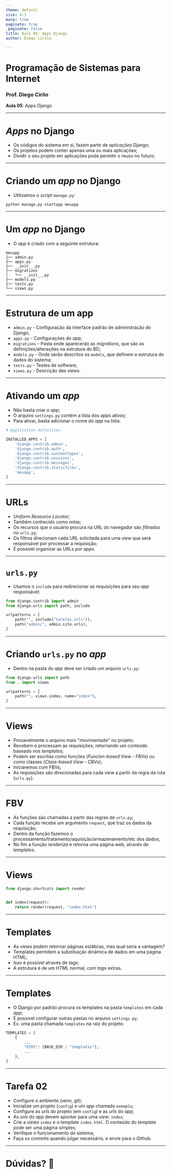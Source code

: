 ```yaml
---
theme: default
size: 4:3
marp: true
paginate: true
_paginate: false
title: Aula 05: Apps Django
author: Diego Cirilo

---
```

<style>
img {
  display: block;
  margin: 0 auto;
}
</style>

# <!-- fit --> Programação de Sistemas para Internet

### Prof. Diego Cirilo

**Aula 05**: Apps Django

---
# *Apps* no Django
- Os códigos do sistema em si, fazem parte de *aplicações* Django;
- Os projetos podem conter apenas uma ou mais aplicações;
- Dividir o seu projeto em aplicações pode permitir o reuso no futuro;

---
# Criando um *app* no Django
- Utilizamos o *script* `manage.py`:
```
python manage.py startapp meuapp
```

---
# Um *app* no Django
- O *app* é criado com a seguinte estrutura:
```
meuapp
├── admin.py
├── apps.py
├── __init__.py
├── migrations
│   └── __init__.py
├── models.py
├── tests.py
└── views.py
```

---
# Estrutura de um app
- `admin.py` - Configuração da interface padrão de administração do Django;
- `apps.py` - Configurações do *app*;
- `migrations` - Pasta onde aparecerão as *migrations*, que são as definições/alterações na estrutura do BD;
- `models.py` - Onde serão descritos os `models`, que definem a estrutura de dados do sistema;
- `tests.py` - Testes de software;
- `views.py` - Descrição das *views*.

---
# Ativando um *app*
- Não basta criar o *app*;
- O arquivo `settings.py` contém a lista dos *apps* ativos;
- Para ativar, basta adicionar o nome do *app* na lista:

```py
# Application definition

INSTALLED_APPS = [
    'django.contrib.admin',
    'django.contrib.auth',
    'django.contrib.contenttypes',
    'django.contrib.sessions',
    'django.contrib.messages',
    'django.contrib.staticfiles',
    'meuapp',
]
```

---
# URLs
- *Uniform Resource Locator*;
- Também conhecido como *rotas*;
- Os recursos que o usuário procura na URL do navegador são *filtrados* no `urls.py`;
- Os filtros direcionam cada URL solicitada para uma *view* que será responsável por processar a requisição;
- É possível organizar as URLs por *apps*.

---
# `urls.py`
- Usamos o `include` para redirecionar as requisições para seu *app* responsável:
```py
from django.contrib import admin
from django.urls import path, include

urlpatterns = [
    path("", include("tarefas.urls")),
    path("admin/", admin.site.urls),
]
```

---
# Criando `urls.py` no *app*
- Dentro na pasta do *app* deve ser criado um arquivo `urls.py`:
```py
from django.urls import path
from . import views

urlpatterns = [
    path("", views.index, name="index"),
]
```

---
# Views
- Provavelmente o arquivo mais "movimentado" no projeto;
- Recebem e processam as requisições, retornando um conteúdo baseado nos *templates*;
- Podem ser escritas como funções (*Funcion-based View* - FBVs) ou como classes (*Class-based View* - CBVs);
- Iniciaremos com FBVs;
- As requisições são direcionadas para cada *view* a partir da regra da rota (`urls.py`).

---
# FBV
- As funções são chamadas a partir das regras de `urls.py`;
- Cada função recebe um argumento `request`, que traz os dados da requisição;
- Dentro da função fazemos o processamento/tratamento/aquisição/armazenamento/etc dos dados;
- No fim a função *renderiza* e retorna uma página web, através de *templates*.

---
# Views
```python
from django.shortcuts import render


def index(request):
    return render(request, "index.html")

```

---
# Templates
- As *views* podem retornar páginas estáticas, mas qual seria a vantagem?
- Templates permitem a substituição dinâmica de dados em uma página HTML;
- Isso é possível através de *tags*;
- A estrutura é de um HTML normal, com *tags* extras.

---
# Templates
- O Django por padrão procura os templates na pasta `templates` em cada *app*;
- É possível configurar outras pastas no arquivo `settings.py`;
- Ex. uma pasta chamada `templates` na raiz do projeto:
```python
TEMPLATES = [
    {
        ...
        "DIRS": [BASE_DIR / "templates"],
        ...
    },
]
```

---
<style scoped>section { font-size: 28px; }</style>
# Tarefa 02
- Configure o ambiente (venv, git);
- Inicialize um projeto (`config`) e um *app* chamado `exemplo`;
- Configure as *urls* do projeto (em `config`) e as *urls* do *app*;
- As *urls* do *app* devem apontar para uma *view*: `index`;
- Crie a *views* `index` e o *template* `index.html`. O conteúdo do *template* pode ser uma página simples;
- Verifique o funcionamento do sistema;
- Faça os commits quando julgar necessário, e envie para o Github. 

---

# <!--fit--> Dúvidas? 🤔
